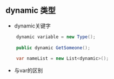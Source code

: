 ## dynamic 类型


* dynamic关键字

```csharp
	dynamic variable = new Type();
	
	public dynamic GetSomeone();
	
	var nameList = new List<dynamic>();
```

* 与var的区别
